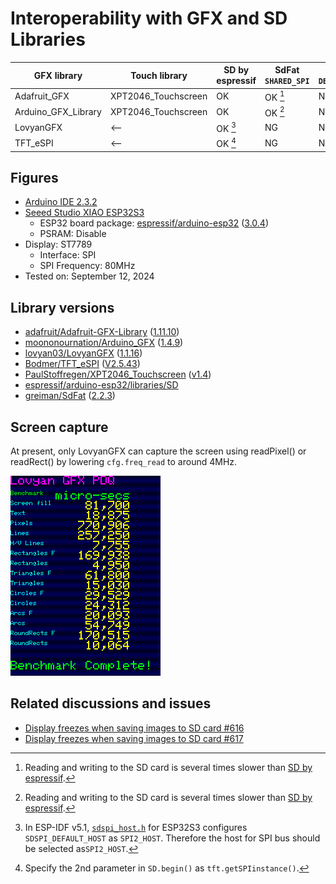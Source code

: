 # Interoperability with GFX and SD Libraries

| GFX library         | Touch library       | SD by espressif | SdFat `SHARED_SPI` | SdFat `DEDICATED_SPI` |
| ------------------- | ------------------- | --------------- | ------------------ | --------------------- |
| Adafruit_GFX        | XPT2046_Touchscreen | OK              | OK [^1]            | NG                    |
| Arduino_GFX_Library | XPT2046_Touchscreen | OK              | OK [^1]            | NG                    |
| LovyanGFX           | <--                 | OK [^2]         | NG                 | NG                    |
| TFT_eSPI            | <--                 | OK [^3]         | NG                 | NG                    |

## Figures

- [Arduino IDE 2.3.2][1]
- [Seeed Studio XIAO ESP32S3][2]
  - ESP32 board package: [espressif/arduino-esp32][3] ([3.0.4][4])
  - PSRAM: Disable
- Display: ST7789
  - Interface: SPI
  - SPI Frequency: 80MHz
- Tested on: September 12, 2024

## Library versions

- [adafruit/Adafruit-GFX-Library][10] ([1.11.10][11])
- [moononournation/Arduino_GFX][12] ([1.4.9][13])
- [lovyan03/LovyanGFX][14] ([1.1.16][15])
- [Bodmer/TFT_eSPI][16] ([V2.5.43][17])
- [PaulStoffregen/XPT2046_Touchscreen][18] ([v1.4][19])
- [espressif/arduino-esp32/libraries/SD][20]
- [greiman/SdFat][21] ([2.2.3][22])

## Screen capture

At present, only LovyanGFX can capture the screen using readPixel() or readRect() by lowering `cfg.freq_read` to around 4MHz.

![LovyanGFX](benchmark_LovyanGFX.png)

## Related discussions and issues

- [Display freezes when saving images to SD card #616][23]
- [Display freezes when saving images to SD card #617][24]

[^1]: Reading and writing to the SD card is several times slower than [SD by espressif][20].

[^2]: In ESP-IDF v5.1, [`sdspi_host.h`][25] for ESP32S3 configures `SDSPI_DEFAULT_HOST` as `SPI2_HOST`. Therefore the host for SPI bus should be selected as`SPI2_HOST`.

[^3]: Specify the 2nd parameter in `SD.begin()` as `tft.getSPIinstance()`.

[1]: https://www.arduino.cc/en/software "Software｜Arduino"

[2]: https://wiki.seeedstudio.com/xiao_esp32s3_getting_started/ "Getting Started with Seeed Studio XIAO ESP32S3 (Sense)｜Seeed Studio Wiki"

[3]: https://github.com/espressif/arduino-esp32 "espressif/arduino-esp32: Arduino core for the ESP32"
[4]: https://github.com/espressif/arduino-esp32/releases/tag/3.0.4 "Release Arduino Release v3.0.4 based on ESP-IDF v5.1.4+ · espressif/arduino-esp32"

[10]: https://github.com/adafruit/Adafruit-GFX-Library "adafruit/Adafruit-GFX-Library: Adafruit GFX graphics core Arduino library, this is the &#39;core&#39; class that all our other graphics libraries derive from"
[11]: https://github.com/adafruit/Adafruit-GFX-Library/releases/tag/1.11.10 "Release 1.11.10 Add ATtiny84 support · adafruit/Adafruit-GFX-Library"

[12]: https://github.com/moononournation/Arduino_GFX "moononournation/Arduino_GFX: Arduino GFX developing for various color displays and various data bus interfaces"
[13]: https://github.com/moononournation/Arduino_GFX/releases/tag/v1.4.9 "Release v1.4.9 · moononournation/Arduino_GFX"

[14]: https://github.com/lovyan03/LovyanGFX "lovyan03/LovyanGFX: SPI LCD graphics library for ESP32 (ESP-IDF/ArduinoESP32) / ESP8266 (ArduinoESP8266) / SAMD51(Seeed ArduinoSAMD51)"
[15]: https://github.com/lovyan03/LovyanGFX/releases/tag/1.1.16 "Release 1.1.16 · lovyan03/LovyanGFX"

[16]: https://github.com/Bodmer/TFT_eSPI "Bodmer/TFT_eSPI: Arduino and PlatformIO IDE compatible TFT library optimised for the Raspberry Pi Pico (RP2040), STM32, ESP8266 and ESP32 that supports different driver chips"
[17]: https://github.com/Bodmer/TFT_eSPI/releases/tag/V2.5.43 "Release Bug fixes · Bodmer/TFT_eSPI"

[18]: https://github.com/PaulStoffregen/XPT2046_Touchscreen "PaulStoffregen/XPT2046_Touchscreen: Touchscreen Arduino Library for XPT2046 Touch Controller Chip"
[19]: https://github.com/PaulStoffregen/XPT2046_Touchscreen/releases/tag/v1.4 "Release Version 1.4 · PaulStoffregen/XPT2046_Touchscreen"

[20]: https://github.com/espressif/arduino-esp32/tree/master/libraries/SD "arduino-esp32/libraries/SD at master · espressif/arduino-esp32"

[21]: https://github.com/greiman/SdFat "greiman/SdFat: Arduino FAT16/FAT32 exFAT Library"
[22]: https://github.com/greiman/SdFat/releases/tag/2.2.3 "Release Add Move Constructor and bug fixes. · greiman/SdFat"

[23]: https://github.com/lovyan03/LovyanGFX/discussions/616 "Display freezes when saving images to SD card · lovyan03/LovyanGFX · Discussion #616"
[24]: https://github.com/lovyan03/LovyanGFX/issues/617 "Display freezes when saving images to SD card · Issue #617 · lovyan03/LovyanGFX"

[25]: https://github.com/espressif/esp-idf/blob/master/components/esp_driver_sdspi/include/driver/sdspi_host.h#L23-L29 "esp-idf/components/esp_driver_sdspi/include/driver/sdspi_host.h at master · espressif/esp-idf"
